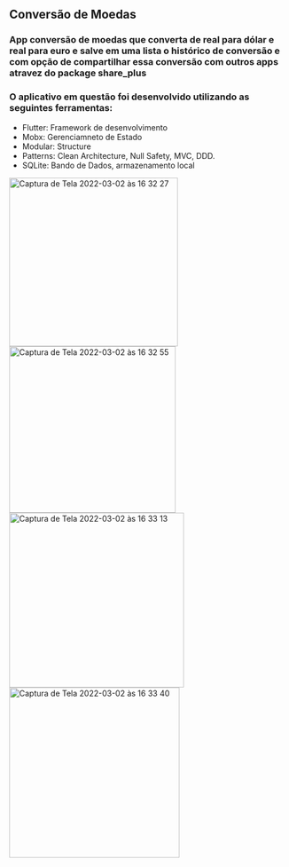 <h2> Conversão de Moedas </h2>
<h3> App conversão de moedas que converta de real para dólar e real para euro e salve em uma lista o 
  histórico de conversão e com opção de compartilhar essa conversão com outros apps atravez do package share_plus</h3>

<h3>O aplicativo em questão foi desenvolvido utilizando as seguintes ferramentas:</h3>
<ul>
  <li>Flutter: Framework de desenvolvimento</li>
  <li>Mobx: Gerenciamneto de Estado</li>
  <li>Modular: Structure</li>
  <li>Patterns: Clean Architecture, Null Safety, MVC, DDD.</li>
  <li>SQLite: Bando de Dados, armazenamento local</li>
</ul>

<img width="304" alt="Captura de Tela 2022-03-02 às 16 32 27" src="https://user-images.githubusercontent.com/33269973/156436871-118badbe-15a8-4d20-bf22-f99b119fa318.png">
<img width="300" alt="Captura de Tela 2022-03-02 às 16 32 55" src="https://user-images.githubusercontent.com/33269973/156436881-28c36740-0556-4e9d-83e4-5da2300e15a0.png">
<img width="315" alt="Captura de Tela 2022-03-02 às 16 33 13" src="https://user-images.githubusercontent.com/33269973/156436885-0bf6d447-bff9-4035-bfda-08ed54d0b21f.png">
<img width="307" alt="Captura de Tela 2022-03-02 às 16 33 40" src="https://user-images.githubusercontent.com/33269973/156436890-403dab91-54bb-47bf-8a17-7c7fe6eeb05b.png">

